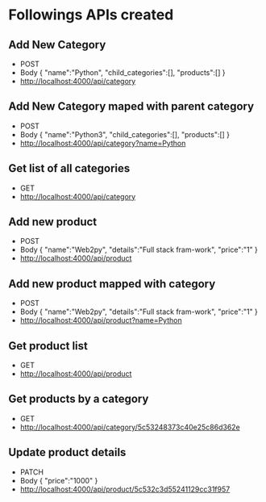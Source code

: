   # Followings APIs created
  ## Add New Category
   - POST
   - Body {
	          "name":"Python",
	          "child_categories":[],
	          "products":[]
           }
   - [http://localhost:4000/api/category](http://localhost:4000/api/category)
    
  ## Add New Category maped with parent category
   - POST
   - Body {
	          "name":"Python3",
	          "child_categories":[],
	          "products":[]
           }
   - [http://localhost:4000/api/category?name=Python](http://localhost:4000/api/category?name=Python)    
   
 ## Get list of all categories
   - GET
   - [http://localhost:4000/api/category](http://localhost:4000/api/category) 
   
  ## Add new product
   - POST
   - Body {
	          "name":"Web2py",
	          "details":"Full stack fram-work",
	          "price":"1"
          }
   - [http://localhost:4000/api/product](http://localhost:4000/api/product) 
   
   ## Add new product mapped with category
   - POST
   - Body {
	          "name":"Web2py",
	          "details":"Full stack fram-work",
	          "price":"1"
          }
   - [http://localhost:4000/api/product?name=Python](http://localhost:4000/api/product?name=Python) 
   
   ## Get product list
   - GET
   - [http://localhost:4000/api/product](http://localhost:4000/api/product)    
   
   
   ## Get products by a category
   - GET
   - [http://localhost:4000/api/category/5c53248373c40e25c86d362e](http://localhost:4000/api/category/5c53248373c40e25c86d362e) 
   
   ## Update product details
   - PATCH
   - Body {
            "price":"1000"
          }
   - [http://localhost:4000/api/product/5c532c3d55241129cc31f957](http://localhost:4000/api/product/5c532c3d55241129cc31f957)    
   
